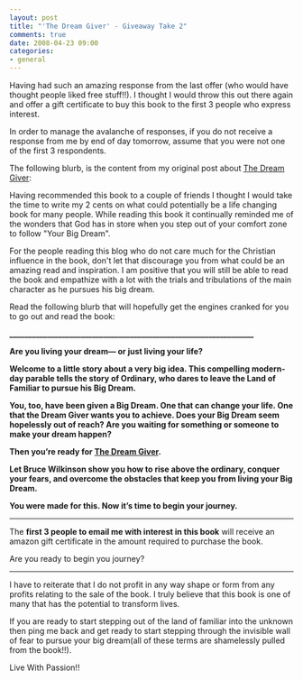 ```yaml
---
layout: post
title: "'The Dream Giver' - Giveaway Take 2"
comments: true
date: 2008-04-23 09:00
categories:
- general
---
```


Having had such an amazing response from the last offer (who would have thought people liked free stuff!!). I thought I would throw this out there again and offer a gift certificate to buy this book to the first 3 people who express interest.

In order to manage the avalanche of responses, if you do not receive a response from me by end of day tomorrow, assume that you were not one of the first 3 respondents.

The following blurb, is the content from my original post about [The Dream Giver](http://www.amazon.com/Dream-Giver-Bruce-Wilkinson/dp/159052201X):


Having recommended this book to a couple of friends I thought I would take the time to write my 2 cents on what could potentially be a life changing book for many people. While reading this book it continually reminded me of the wonders that God has in store when you step out of your comfort zone to follow "Your Big Dream".


For the people reading this blog who do not care much for the Christian influence in the book, don't let that discourage you from what could be an amazing read and inspiration. I am positive that you will still be able to read the book and empathize with a lot with the trials and tribulations of the main character as he pursues his big dream.

Read the following blurb that will hopefully get the engines cranked for you to go out and read the book:

<strong>_________________________________________________________________</strong>

<strong>Are you living your dream— or just living your life?</strong>

<strong>Welcome to a little story about a very big idea. This compelling modern-day parable tells the story of Ordinary, who dares to leave the Land of Familiar to pursue his Big Dream.</strong>

<strong>You, too, have been given a Big Dream. One that can change your life. One that the Dream Giver wants you to achieve. Does your Big Dream seem hopelessly out of reach? Are you waiting for something or someone to make your dream happen?</strong>

<strong>Then you’re ready for [The Dream Giver](http://www.amazon.com/Dream-Giver-Bruce-Wilkinson/dp/159052201X).</strong>

<strong>Let Bruce Wilkinson show you how to rise above the ordinary, conquer your fears, and overcome the obstacles that keep you from living your Big Dream.</strong>

<strong>You were made for this. Now it’s time to begin your journey.</strong>

________________________________________________________________

The <strong>first 3 people to email me with interest in this book</strong> will receive an amazon gift certificate in the amount required to purchase the book.

Are you ready to begin you journey?

---------------------------------------------------------------------------------------------------------

I have to reiterate that I do not profit in any way shape or form from any profits relating to the sale of the book. I truly believe that this book is one of many that has the potential to transform lives.

If you are ready to start stepping out of the land of familiar into the unknown then ping me back and get ready to start stepping through the invisible wall of fear to pursue your big dream(all of these terms are shamelessly pulled from the book!!).

Live With Passion!!




